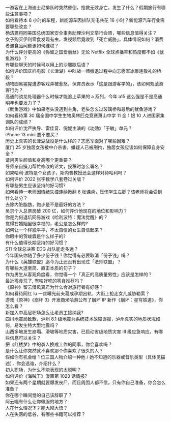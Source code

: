 一游客在上海迪士尼排队时突然昏倒，抢救无效身亡，发生了什么？假期旅行有哪些注意事项？  
如何看待本 8 小时的车程，新能源车因排队充电共花 16 小时？新能源汽车行业需要哪些改变？  
杨洁篪将同美国总统国家安全事务助理沙利文举行会晤，哪些信息值得关注？  
女子购买伊利零食发现有虫，发视频后竟收到「死亡威胁」，具体情况如何？消费者遇食品问题该如何维权？  
为什么评分更高的《弥留之国爱丽丝》无论 Netflix 全球点播率和热度都不如《鱿鱼游戏》？  
有哪些聊天的时候可以用上的沙雕歇后语？  
如何评价国庆档电影《长津湖》中陆战一师撤退过程中向志愿军冰雕连敬礼的桥段？  
动物园黑猩猩遭游客戏弄被惹怒，保育员表示「这是跟游客学的」，该如何规范游客行为？  
高通的骁龙处理器什么时候才能追上苹果的 a 系列，今年 a15 这么强是不是高通明年也要发力了？  
《鱿鱼游戏》中如果老头没遇到主角，老头怎么过玻璃桥和最后的鱿鱼游戏？  
如何看待第 30 届全国中学生生物奥林匹克竞赛萧山中学 11 金 1 银 10 人进国家集训队的成绩？  
如何评价沈严执导、雷佳音、倪妮主演的《功勋》「于敏」单元？  
iPhone 13 mini 要不要买？  
历史上真实的长津湖战役是什么样的？志愿军面对了哪些困难？  
厦门 25 岁独居女孩被中介杀害，嫌疑人已被刑拘，独居女孩应该如何保障自身安全？  
请问男生颜值和身高哪个更重要？  
导师亲自操刀帮忙修改的论文，投稿时怎么署名？  
如果哈利·波特是个女孩子，斯内普教授还会这样对待哈利吗？  
如何评价 2022 张宇数学八套卷过关版？  
有哪些男生应该坚持的好习惯?  
如何看待一老师因情绪失控连续掀翻 6 张课桌，压伤学生左脚？该老师将会受到什么处分？  
去除内脏脂肪，跑步是不是最好的方法？  
吴京个人总票房破 200 亿，如何评价他现在的地位和影响力？  
你是为何退坑网易游戏《哈利波特：魔法觉醒》的？  
觉得在婚姻里很幸福的，老公是怎么样的?  
如何让一个样貌平平，不太自信的女生自信起来？  
你眼中的贺峻霖是什么样子的?  
有什么值得长期坚持的好习惯？  
S11 全球总决赛 EDG 战队能走多远？  
今年国庆你随了多少份子钱？你觉得有必要取消「份子钱」吗？  
为什么《英雄联盟》迄今为止还没有出现过「法师联盟」？  
有哪些大道至简、直击本质的句子？  
作为男生从客观角度看，你觉得一个「真正的高质量男性」应该是怎样的？  
最近零食荒了, 有啥好吃的零食推荐吗？  
《原神》留云借风真君为什么会对旅行者有好感？  
如何看待网红 lu 一丝曝光前夫葛成孕期出轨，大街上抢走女儿威胁勒索？  
游戏《原神》《崩坏 3》开发商米哈游公布了崩坏 IP 新作《崩坏：星穹铁道》，你怎么看？  
新加入中高层职场怎么让老员工接纳我?  
四川地震局致歉，泸州 8.1 级地震为系统技术故障误报，泸州真实的地质状况如何，易发生特大型地震吗？  
山西多地发生崩塌、滑坡等地质灾害，已启动省级地质灾害 Ⅲ 级应急响应，有哪些信息可以关注？  
把《红楼梦》中的袭人换成工作的同事，你会喜欢吗？  
是什么让你突然就不喜欢那个你喜欢了很久的人？  
假如你有机会给 1 位三国人物介绍一种他 / 她不知道的乐器或音乐类型（具体见描述），你会选谁，介绍什么？  
初入职场，为什么不能表现的太聪明？  
如何评价《海贼王》漫画第 1028 话情报?  
如果还有两个星期就要爆发丧尸，而且周围人都不信，只有你自己准备，你会怎么准备？  
你在哪个瞬间觉的自己该辞职了？  
阿云嘎有什么让你佩服的地方？  
人在什么情况下才能大彻大悟？  
人在失落的低谷，有哪些书籍可以推荐？  
